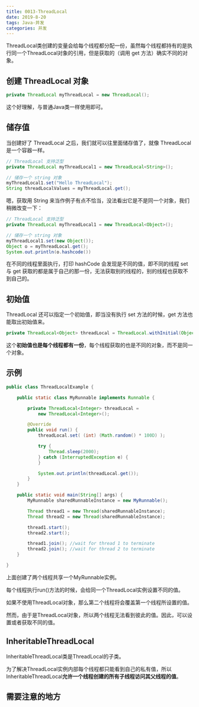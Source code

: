 ```yaml
---
title: 0013-ThreadLocal
date: 2019-8-20
tags: Java-并发
categories: 并发
---
```




ThreadLocal类创建的变量会给每个线程都分配一份，虽然每个线程都持有的是执行同一个ThreadLocal对象的引用，但是获取的（调用 get 方法）确实不同的对象。



## 创建 ThreadLocal 对象

```java
private ThreadLocal myThreadLocal = new ThreadLocal();
```

这个好理解，与普通Java类一样使用即可。



## 储存值

当创建好了 ThreadLocal 之后，我们就可以往里面储存值了，就像 ThreadLocal 是一个容器一样。

```java
// ThreadLocal 支持泛型
private ThreadLocal myThreadLocal1 = new ThreadLocal<String>();

// 储存一个 string 对象
myThreadLocal1.set("Hello ThreadLocal");
String threadLocalValues = myThreadLocal.get();
```

嗯，获取用 String 来当作例子有点不恰当，没法看出它是不是同一个对象，我们稍微改变一下：

```java
// ThreadLocal 支持泛型
private ThreadLocal myThreadLocal1 = new ThreadLocal<Object>();

// 储存一个 string 对象
myThreadLocal1.set(new Object());
Object o = myThreadLocal.get();
System.out.println(o.hashcode())
```

在不同的线程里面执行，打印 hashCode 会发现是不同的值，即不同的线程 set 与 get 获取的都是属于自己的那一份，无法获取别的线程的，别的线程也获取不到自己的。



## 初始值

ThreadLocal 还可以指定一个初始值，即当没有执行 set 方法的时候，get 方法也能取出初始值来。

```java
private ThreadLocal<Object> threadLocal = ThreadLocal.withInitial(Object::new);
```

这个**初始值也是每个线程都有一份**，每个线程获取的也是不同的对象，而不是同一个对象。



## 示例

```java
public class ThreadLocalExample {

    public static class MyRunnable implements Runnable {

        private ThreadLocal<Integer> threadLocal =
            new ThreadLocal<Integer>();

        @Override
        public void run() {
            threadLocal.set( (int) (Math.random() * 100D) );

            try {
                Thread.sleep(2000);
            } catch (InterruptedException e) {
            }

            System.out.println(threadLocal.get());
        }
    }

    public static void main(String[] args) {
        MyRunnable sharedRunnableInstance = new MyRunnable();

        Thread thread1 = new Thread(sharedRunnableInstance);
        Thread thread2 = new Thread(sharedRunnableInstance);

        thread1.start();
        thread2.start();

        thread1.join(); //wait for thread 1 to terminate
        thread2.join(); //wait for thread 2 to terminate
    }

}
```

上面创建了两个线程共享一个MyRunnable实例。

每个线程执行run()方法的时候，会给同一个ThreadLocal实例设置不同的值。

如果不使用ThreadLocal对象，那么第二个线程将会覆盖第一个线程所设置的值。

然而，由于是ThreadLocal对象，所以两个线程无法看到彼此的值。因此，可以设置或者获取不同的值。



## InheritableThreadLocal

InheritableThreadLocal类是ThreadLocal的子类。

为了解决ThreadLocal实例内部每个线程都只能看到自己的私有值，所以InheritableThreadLocal**允许一个线程创建的所有子线程访问其父线程的值**。



## 需要注意的地方


